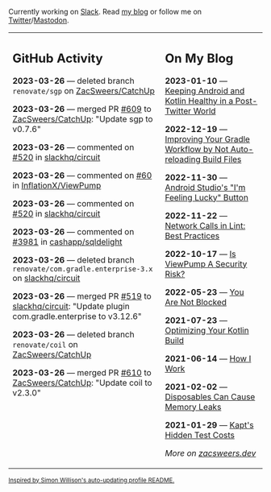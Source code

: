 Currently working on [Slack](https://slack.com/). Read [my blog](https://zacsweers.dev/) or follow me on [Twitter](https://twitter.com/ZacSweers)/[Mastodon](https://hachyderm.io/@ZacSweers).

<table><tr><td valign="top" width="60%">

## GitHub Activity
<!-- githubActivity starts -->
**2023-03-26** — deleted branch `renovate/sgp` on [ZacSweers/CatchUp](https://github.com/ZacSweers/CatchUp)

**2023-03-26** — merged PR [#609](https://github.com/ZacSweers/CatchUp/pull/609) to [ZacSweers/CatchUp](https://github.com/ZacSweers/CatchUp): "Update sgp to v0.7.6"

**2023-03-26** — commented on [#520](https://github.com/slackhq/circuit/pull/520#issuecomment-1484316516) in [slackhq/circuit](https://github.com/slackhq/circuit)

**2023-03-26** — commented on [#60](https://github.com/InflationX/ViewPump/issues/60#issuecomment-1484271862) in [InflationX/ViewPump](https://github.com/InflationX/ViewPump)

**2023-03-26** — commented on [#520](https://github.com/slackhq/circuit/pull/520#issuecomment-1484233638) in [slackhq/circuit](https://github.com/slackhq/circuit)

**2023-03-26** — commented on [#3981](https://github.com/cashapp/sqldelight/pull/3981#issuecomment-1484202141) in [cashapp/sqldelight](https://github.com/cashapp/sqldelight)

**2023-03-26** — deleted branch `renovate/com.gradle.enterprise-3.x` on [slackhq/circuit](https://github.com/slackhq/circuit)

**2023-03-26** — merged PR [#519](https://github.com/slackhq/circuit/pull/519) to [slackhq/circuit](https://github.com/slackhq/circuit): "Update plugin com.gradle.enterprise to v3.12.6"

**2023-03-26** — deleted branch `renovate/coil` on [ZacSweers/CatchUp](https://github.com/ZacSweers/CatchUp)

**2023-03-26** — merged PR [#610](https://github.com/ZacSweers/CatchUp/pull/610) to [ZacSweers/CatchUp](https://github.com/ZacSweers/CatchUp): "Update coil to v2.3.0"
<!-- githubActivity ends -->
</td><td valign="top" width="40%">

## On My Blog
<!-- blog starts -->
**2023-01-10** — [Keeping Android and Kotlin Healthy in a Post-Twitter World](https://www.zacsweers.dev/keeping-android-healthy/)

**2022-12-19** — [Improving Your Gradle Workflow by Not Auto-reloading Build Files](https://www.zacsweers.dev/improving-your-workflow-by-not-auto-reloading-build-files/)

**2022-11-30** — [Android Studio's "I'm Feeling Lucky" Button](https://www.zacsweers.dev/android-studios-im-feeling-lucky-button/)

**2022-11-22** — [Network Calls in Lint: Best Practices](https://www.zacsweers.dev/network-calls-in-lint-best-practices/)

**2022-10-17** — [Is ViewPump A Security Risk?](https://www.zacsweers.dev/is-viewpump-a-security-risk/)

**2022-05-23** — [You Are Not Blocked](https://www.zacsweers.dev/you-are-not-blocked/)

**2021-07-23** — [Optimizing Your Kotlin Build](https://www.zacsweers.dev/optimizing-your-kotlin-build/)

**2021-06-14** — [How I Work](https://www.zacsweers.dev/how-i-work/)

**2021-02-02** — [Disposables Can Cause Memory Leaks](https://www.zacsweers.dev/disposables-can-cause-memory-leaks/)

**2021-01-29** — [Kapt's Hidden Test Costs](https://www.zacsweers.dev/kapts-hidden-test-costs/)
<!-- blog ends -->
_More on [zacsweers.dev](https://zacsweers.dev/)_
</td></tr></table>

<sub><a href="https://simonwillison.net/2020/Jul/10/self-updating-profile-readme/">Inspired by Simon Willison's auto-updating profile README.</a></sub>